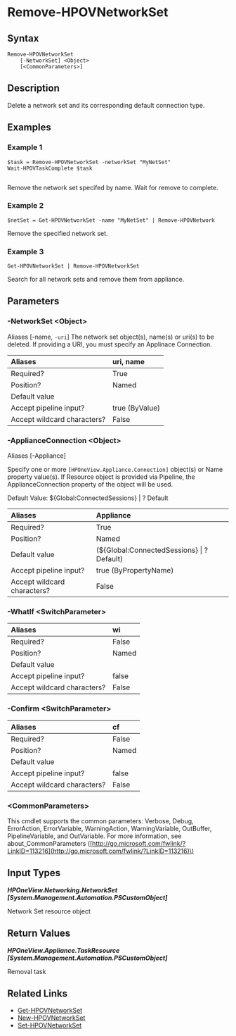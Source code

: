 ﻿---
description: Remove a network set.
---

# Remove-HPOVNetworkSet

## Syntax

```text
Remove-HPOVNetworkSet
    [-NetworkSet] <Object>
    [<CommonParameters>]
```

## Description

Delete a network set and its corresponding default connection type.

## Examples

###  Example 1 

```text
$task = Remove-HPOVNetworkSet -networkSet "MyNetSet"
Wait-HPOVTaskComplete $task


```

Remove the network set specifed by name.  Wait for remove to complete.

###  Example 2 

```text
$netSet = Get-HPOVNetworkSet -name "MyNetSet" | Remove-HPOVNetwork

```

Remove the specified network set.

###  Example 3 

```text
Get-HPOVNetworkSet | Remove-HPOVNetworkSet

```

Search for all network sets and remove them from appliance.

## Parameters

### -NetworkSet &lt;Object&gt;

Aliases [-name, `-uri`]
The network set object(s), name(s) or uri(s) to be deleted.  If providing a URI, you must specify an Applinace Connection.

| Aliases | uri, name |
| :--- | :--- |
| Required? | True |
| Position? | Named |
| Default value |  |
| Accept pipeline input? | true (ByValue) |
| Accept wildcard characters? | False |

### -ApplianceConnection &lt;Object&gt;

Aliases [-Appliance]

Specify one or more `[HPOneView.Appliance.Connection]` object(s) or Name property value(s). If Resource object is provided via Pipeline, the ApplianceConnection property of the object will be used.

Default Value: ${Global:ConnectedSessions} | ? Default

| Aliases | Appliance |
| :--- | :--- |
| Required? | True |
| Position? | Named |
| Default value | (${Global:ConnectedSessions} &vert; ? Default) |
| Accept pipeline input? | true (ByPropertyName) |
| Accept wildcard characters? | False |

### -WhatIf &lt;SwitchParameter&gt;



| Aliases | wi |
| :--- | :--- |
| Required? | False |
| Position? | Named |
| Default value |  |
| Accept pipeline input? | false |
| Accept wildcard characters? | False |

### -Confirm &lt;SwitchParameter&gt;



| Aliases | cf |
| :--- | :--- |
| Required? | False |
| Position? | Named |
| Default value |  |
| Accept pipeline input? | false |
| Accept wildcard characters? | False |

### &lt;CommonParameters&gt;

This cmdlet supports the common parameters: Verbose, Debug, ErrorAction, ErrorVariable, WarningAction, WarningVariable, OutBuffer, PipelineVariable, and OutVariable. For more information, see about\_CommonParameters \([http://go.microsoft.com/fwlink/?LinkID=113216](http://go.microsoft.com/fwlink/?LinkID=113216)\)

## Input Types

_**HPOneView.Networking.NetworkSet [System.Management.Automation.PSCustomObject]**_

Network Set resource object


## Return Values

_**HPOneView.Appliance.TaskResource [System.Management.Automation.PSCustomObject]**_

Removal task

## Related Links

* [Get-HPOVNetworkSet](get-hpovnetworkset.md)
* [New-HPOVNetworkSet](new-hpovnetworkset.md)
* [Set-HPOVNetworkSet](set-hpovnetworkset.md)
